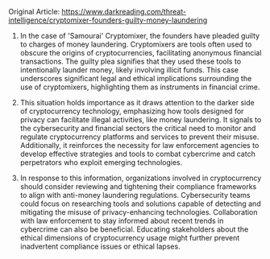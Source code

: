 Original Article: https://www.darkreading.com/threat-intelligence/cryptomixer-founders-guilty-money-laundering

1) In the case of 'Samourai' Cryptomixer, the founders have pleaded guilty to charges of money laundering. Cryptomixers are tools often used to obscure the origins of cryptocurrencies, facilitating anonymous financial transactions. The guilty plea signifies that they used these tools to intentionally launder money, likely involving illicit funds. This case underscores significant legal and ethical implications surrounding the use of cryptomixers, highlighting them as instruments in financial crime.

2) This situation holds importance as it draws attention to the darker side of cryptocurrency technology, emphasizing how tools designed for privacy can facilitate illegal activities, like money laundering. It signals to the cybersecurity and financial sectors the critical need to monitor and regulate cryptocurrency platforms and services to prevent their misuse. Additionally, it reinforces the necessity for law enforcement agencies to develop effective strategies and tools to combat cybercrime and catch perpetrators who exploit emerging technologies.

3) In response to this information, organizations involved in cryptocurrency should consider reviewing and tightening their compliance frameworks to align with anti-money laundering regulations. Cybersecurity teams could focus on researching tools and solutions capable of detecting and mitigating the misuse of privacy-enhancing technologies. Collaboration with law enforcement to stay informed about recent trends in cybercrime can also be beneficial. Educating stakeholders about the ethical dimensions of cryptocurrency usage might further prevent inadvertent compliance issues or ethical lapses.